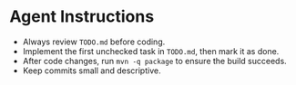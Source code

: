# Agent Instructions

- Always review `TODO.md` before coding.
- Implement the first unchecked task in `TODO.md`, then mark it as done.
- After code changes, run `mvn -q package` to ensure the build succeeds.
- Keep commits small and descriptive.
